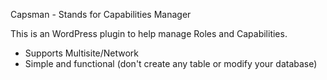 Capsman - Stands for Capabilities Manager

This is an WordPress plugin to help manage Roles and Capabilities.

- Supports Multisite/Network
- Simple and functional (don't create any table or modify your database)
